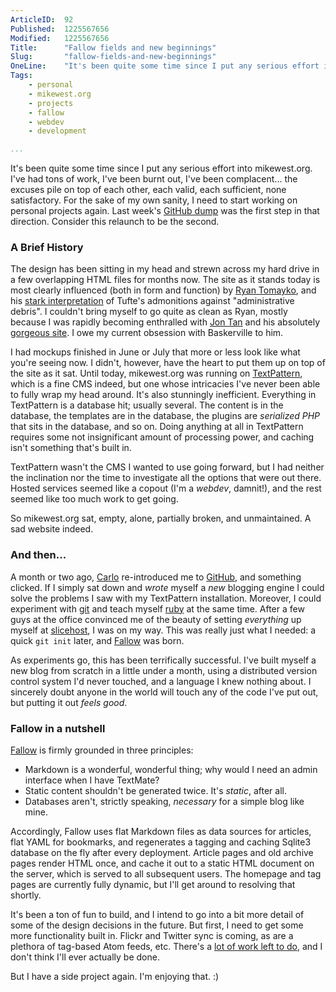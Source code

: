 ```yaml
---
ArticleID:  92
Published:  1225567656
Modified:   1225567656
Title:      "Fallow fields and new beginnings"
Slug:       "fallow-fields-and-new-beginnings"
OneLine:    "It's been quite some time since I put any serious effort into mikewest.org.  I've had tons of work, I've been burnt out, I've been complacent... the excuses pile on top of each other, each valid, each sufficient, none satisfactory.  For the sake of my own sanity, I need to start working on personal projects again.  Last week's GitHub dump was the first step in that direction.  Consider this relaunch to be the second."
Tags:       
    - personal
    - mikewest.org
    - projects
    - fallow
    - webdev
    - development

...
```

It's been quite some time since I put any serious effort into mikewest.org.  I've had tons of work, I've been burnt out, I've been complacent... the excuses pile on top of each other, each valid, each sufficient, none satisfactory.  For the sake of my own sanity, I need to start working on personal projects again.  Last week's [GitHub dump][dump] was the first step in that direction.  Consider this relaunch to be the second.

### A Brief History ###

The design has been sitting in my head and strewn across my hard drive in a few overlapping HTML files for months now.  The site as it stands today is most clearly influenced (both in form and function) by [Ryan Tomayko][tomayko], and his [stark interpretation][debris] of Tufte's admonitions against "administrative debris".  I couldn't bring myself to go quite as clean as Ryan, mostly because I was rapidly becoming enthralled with [Jon Tan][tan] and his absolutely [gorgeous site][tangerine].  I owe my current obsession with Baskerville to him.

I had mockups finished in June or July that more or less look like what you're seeing now.  I didn't, however, have the heart to put them up on top of the site as it sat.  Until today, mikewest.org was running on [TextPattern][], which is a fine CMS indeed, but one whose intricacies I've never been able to fully wrap my head around.  It's also stunningly inefficient.  Everything in TextPattern is a database hit; usually several.  The content is in the database, the templates are in the database, the plugins are _serialized PHP_ that sits in the database, and so on.  Doing anything at all in TextPattern requires some not insignificant amount of processing power, and caching isn't something that's built in.  

TextPattern wasn't the CMS I wanted to use going forward, but I had neither the inclination nor the time to investigate all the options that were out there.  Hosted services seemed like a copout (I'm a _webdev_, damnit!), and the rest seemed like too much work to get going.

So mikewest.org sat, empty, alone, partially broken, and unmaintained.  A sad website indeed.

### And then... ###

A month or two ago, [Carlo][] re-introduced me to [GitHub][], and something clicked.  If I simply sat down and _wrote_ myself a _new_ blogging engine I could solve the problems I saw with my TextPattern installation.  Moreover, I could experiment with [git][] and teach myself [ruby][] at the same time.  After a few guys at the office convinced me of the beauty of setting _everything_ up myself at [slicehost][], I was on my way. This was really just what I needed: a quick `git init` later, and [Fallow][] was born.

As experiments go, this has been terrifically successful.  I've built myself a new blog from scratch in a little under a month, using a distributed version control system I'd never touched, and a language I knew nothing about.  I sincerely doubt anyone in the world will touch any of the code I've put out, but putting it out _feels good_.

### Fallow in a nutshell ###

[Fallow][] is firmly grounded in three principles:

*   Markdown is a wonderful, wonderful thing; why would I need an admin interface when I have TextMate?
*   Static content shouldn't be generated twice.  It's _static_, after all.
*   Databases aren't, strictly speaking, _necessary_ for a simple blog like mine.

Accordingly, Fallow uses flat Markdown files as data sources for articles, flat YAML for bookmarks, and regenerates a tagging and caching Sqlite3 database on the fly after every deployment.  Article pages and old archive pages render HTML once, and cache it out to a static HTML document on the server, which is served to all subsequent users.  The homepage and tag pages are currently fully dynamic, but I'll get around to resolving that shortly.

It's been a ton of fun to build, and I intend to go into a bit more detail of some of the design decisions in the future.  But first, I need to get some more functionality built in.  Flickr and Twitter sync is coming, as are a plethora of tag-based Atom feeds, etc.  There's a [lot of work left to do][todo], and I don't think I'll ever actually be done.

But I have a side project again.  I'm enjoying that.  :)

[dump]:         /2008/10/gently-abandoning-dead-to-me-projects
[tomayko]:      http://tomayko.com/about
[debris]:       http://tomayko.com/writings/administrative-debris
[tan]:          http://jontangerine.com/about/
[tangerine]:    http://jontangerine.com/
[TextPattern]:  http://textpattern.com/
[Carlo]:        http://carlo.zottmann.org/  "Carlo Zottmann"
[GitHub]:       http://github.com/  
[git]:          http://git.or.cz/   "Git: Fast Version Control System"
[ruby]:         http://www.ruby-lang.org/   "Ruby Programming Language"
[Fallow]:       https://github.com/mikewest/fallow/tree
[slicehost]:    http://slicehost.com/
[todo]:         http://github.com/mikewest/fallow/tree/master/README.markdown "Fallow's README and TODO."